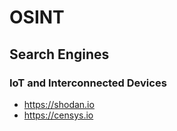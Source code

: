 # OSINT
## Search Engines

### IoT and Interconnected Devices
- https://shodan.io
- https://censys.io
